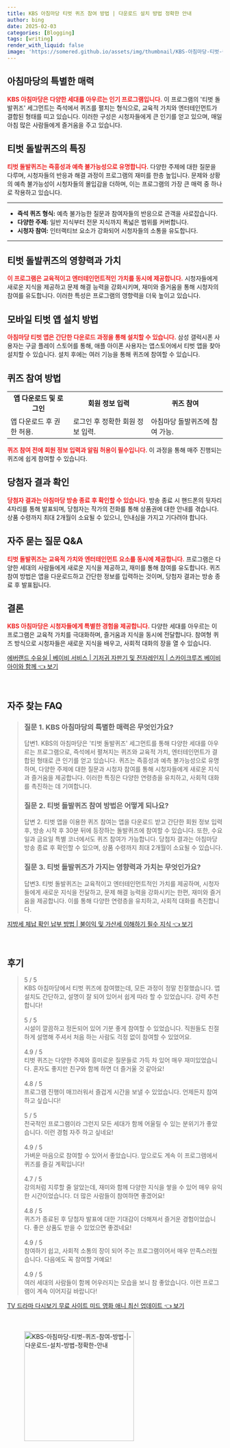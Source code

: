 ```yaml
---
title: KBS 아침마당 티벗 퀴즈 참여 방법 | 다운로드 설치 방법 정확한 안내
author: bing
date: 2025-02-03
categories: [Blogging]
tags: [writing]
render_with_liquid: false
image: 'https://somered.github.io/assets/img/thumbnail/KBS-아침마당-티벗-퀴즈-참여-방법-|-다운로드-설치-방법-정확한-안내.webp'
---
```



<h2 id='아침마당_특징'>아침마당의 특별한 매력</h2>

<p><b><span style="color: #ee2323;">KBS 아침마당은 다양한 세대를 아우르는 인기 프로그램입니다.</span></b> 이 프로그램의 '티벗 돌발퀴즈' 세그먼트는 즉석에서 퀴즈를 펼치는 형식으로, 교육적 가치와 엔터테인먼트가 결합된 형태를 띠고 있습니다. 이러한 구성은 시청자들에게 큰 인기를 얻고 있으며, 매일 아침 많은 사람들에게 즐거움을 주고 있습니다.</p>

<h2 id='티벗_돌발퀴즈의_특징'>티벗 돌발퀴즈의 특징</h2>

<p><b><span style="color: #ee2323;">티벗 돌발퀴즈는 즉흥성과 예측 불가능성으로 유명합니다.</span></b> 다양한 주제에 대한 질문을 다루며, 시청자들의 반응과 해결 과정이 프로그램의 재미를 한층 높입니다. 문제와 상황의 예측 불가능성이 시청자들의 몰입감을 더하며, 이는 프로그램의 가장 큰 매력 중 하나로 작용하고 있습니다.</p>

<hr />

<ul>
    <li><b>즉석 퀴즈 형식:</b> 예측 불가능한 질문과 참여자들의 반응으로 관객을 사로잡습니다.</li>
    <li><b>다양한 주제:</b> 일반 지식부터 전문 지식까지 폭넓은 범위를 커버합니다.</li>
    <li><b>시청자 참여:</b> 인터랙티브 요소가 강화되어 시청자들의 소통을 유도합니다.</li>
</ul>

<hr />

<h2 id='영향력과_가치'>티벗 돌발퀴즈의 영향력과 가치</h2>

<p><b><span style="color: #ee2323;">이 프로그램은 교육적이고 엔터테인먼트적인 가치를 동시에 제공합니다.</span></b> 시청자들에게 새로운 지식을 제공하고 문제 해결 능력을 강화시키며, 재미와 즐거움을 통해 시청자의 참여를 유도합니다. 이러한 특성은 프로그램의 영향력을 더욱 높이고 있습니다.</p>

<h2 id='모바일_티벗_앱_설치'>모바일 티벗 앱 설치 방법</h2>

<p><b><span style="color: #ee2323;">아침마당 티벗 앱은 간단한 다운로드 과정을 통해 설치할 수 있습니다.</span></b> 삼성 갤럭시폰 사용자는 구글 플레이 스토어를 통해, 애플 아이폰 사용자는 앱스토어에서 티벗 앱을 찾아 설치할 수 있습니다. 설치 후에는 여러 기능을 통해 퀴즈에 참여할 수 있습니다.</p>

<h2 id='퀴즈_참여_방법'>퀴즈 참여 방법</h2>

<table>
    <tr>
        <td style="text-align: center; height: 17px;"><b>앱 다운로드 및 로그인</b></td>
        <td style="text-align: center; height: 17px;"><b>회원 정보 입력</b></td>
        <td style="text-align: center; height: 17px;"><b>퀴즈 참여</b></td>
    </tr>
    <tr>
        <td>앱 다운로드 후 권한 허용.</td>
        <td>로그인 후 정확한 회원 정보 입력.</td>
        <td>아침마당 돌발퀴즈에 참여 가능.</td>
    </tr>
</table>

<p><b><span style="color: #ee2323;">퀴즈 참여 전에 회원 정보 입력과 알림 허용이 필수입니다.</span></b> 이 과정을 통해 매주 진행되는 퀴즈에 쉽게 참여할 수 있습니다.</p>

<h2 id='당첨자_결과 확인'>당첨자 결과 확인</h2>

<p><b><span style="color: #ee2323;">당첨자 결과는 아침마당 방송 종료 후 확인할 수 있습니다.</span></b> 방송 종료 시 핸드폰의 뒷자리 4자리를 통해 발표되며, 당첨자는 작가의 전화를 통해 상품권에 대한 안내를 겪습니다. 상품 수령까지 최대 2개월이 소요될 수 있으니, 인내심을 가지고 기다려야 합니다.</p>

<h2 id='자주_묻는_질문'>자주 묻는 질문 Q&A</h2>

<p><b><span style="color: #ee2323;">티벗 돌발퀴즈는 교육적 가치와 엔터테인먼트 요소를 동시에 제공합니다.</span></b> 프로그램은 다양한 세대의 사람들에게 새로운 지식을 제공하고, 재미를 통해 참여를 유도합니다. 퀴즈 참여 방법은 앱을 다운로드하고 간단한 정보를 입력하는 것이며, 당첨자 결과는 방송 종료 후 발표됩니다.</p>

<h2 id='결론'>결론</h2>

<p><b><span style="color: #ee2323;">KBS 아침마당은 시청자들에게 특별한 경험을 제공합니다.</span></b> 다양한 세대를 아우르는 이 프로그램은 교육적 가치를 극대화하며, 즐거움과 지식을 동시에 전달합니다. 참여형 퀴즈 방식으로 시청자들은 새로운 지식을 배우고, 사회적 대화의 장을 열 수 있습니다.</p>


<p><a class="click-button" title="에버랜드 수유실 | 베이비 서비스 | 기저귀 자판기 및 전자레인지 | 스카이크루즈 베이비 아이와 함께" href="https://somered.github.io/posts/%EC%97%90%EB%B2%84%EB%9E%9C%EB%93%9C-%EC%88%98%EC%9C%A0%EC%8B%A4-%EB%B2%A0%EC%9D%B4%EB%B9%84-%EC%84%9C%EB%B9%84%EC%8A%A4-%EA%B8%B0%EC%A0%80%EA%B7%80-%EC%9E%90%ED%8C%90%EA%B8%B0-%EB%B0%8F-%EC%A0%84%EC%9E%90%EB%A0%88%EC%9D%B8%EC%A7%80-%EC%8A%A4%EC%B9%B4%EC%9D%B4%ED%81%AC%EB%A3%A8%EC%A6%88-%EB%B2%A0%EC%9D%B4%EB%B9%84-%EC%95%84%EC%9D%B4%EC%99%80-%ED%95%A8%EA%BB%98/" rel="dofollow">에버랜드 수유실 | 베이비 서비스 | 기저귀 자판기 및 전자레인지 | 스카이크루즈 베이비 아이와 함께 👈 보기</a></p><br>
<h2 id='자주_찾는_FAQ'>자주 찾는 FAQ</h2>
<div itemscope="" itemtype="https://schema.org/FAQPage"> 
<blockquote> 
<div itemscope="" itemprop="mainEntity" itemtype="https://schema.org/Question"> 
<h3 itemprop="name">질문 1. KBS 아침마당의 특별한 매력은 무엇인가요?</h3> 
<div itemscope="" itemprop="acceptedAnswer" itemtype="https://schema.org/Answer"> 
<span itemprop="text"> 
<p>답변1. KBS의 아침마당은 '티벗 돌발퀴즈' 세그먼트를 통해 다양한 세대를 아우르는 프로그램으로, 즉석에서 펼쳐지는 퀴즈와 교육적 가치, 엔터테인먼트가 결합된 형태로 큰 인기를 얻고 있습니다. 퀴즈는 즉흥성과 예측 불가능성으로 유명하며, 다양한 주제에 대한 질문과 시청자 참여를 통해 시청자들에게 새로운 지식과 즐거움을 제공합니다. 이러한 특징은 다양한 연령층을 유치하고, 사회적 대화를 촉진하는 데 기여합니다.</p> 
</span> 
</div> 
</div> 
<div itemscope="" itemprop="mainEntity" itemtype="https://schema.org/Question"> 
<h3 itemprop="name">질문 2. 티벗 돌발퀴즈 참여 방법은 어떻게 되나요?</h3> 
<div itemscope="" itemprop="acceptedAnswer" itemtype="https://schema.org/Answer"> 
<span itemprop="text"> 
<p>답변 2. 티벗 앱을 이용한 퀴즈 참여는 앱을 다운로드 받고 간단한 회원 정보 입력 후, 방송 시작 후 30분 뒤에 등장하는 돌발퀴즈에 참여할 수 있습니다. 또한, 수요일과 금요일 특별 코너에서도 퀴즈 참여가 가능합니다. 당첨자 결과는 아침마당 방송 종료 후 확인할 수 있으며, 상품 수령까지 최대 2개월이 소요될 수 있습니다.</p> 
</span> 
</div> 
</div> 
<div itemscope="" itemprop="mainEntity" itemtype="https://schema.org/Question"> 
<h3 itemprop="name">질문 3. 티벗 돌발퀴즈가 가지는 영향력과 가치는 무엇인가요?</h3> 
<div itemscope="" itemprop="acceptedAnswer" itemtype="https://schema.org/Answer"> 
<span itemprop="text"> 
<p>답변3. 티벗 돌발퀴즈는 교육적이고 엔터테인먼트적인 가치를 제공하며, 시청자들에게 새로운 지식을 전달하고, 문제 해결 능력을 강화시키는 한편, 재미와 즐거움을 제공합니다. 이를 통해 다양한 연령층을 유치하고, 사회적 대화를 촉진합니다.</p> 
</span> 
</div> 
</div> 
</blockquote> 
</div>
<p><a class="click-button" title="지방세 체납 확인 납부 방법 | 불이익 및 가산세 이해하기 필수 지식" href="https://somered.github.io/posts/%EC%A7%80%EB%B0%A9%EC%84%B8-%EC%B2%B4%EB%82%A9-%ED%99%95%EC%9D%B8-%EB%82%A9%EB%B6%80-%EB%B0%A9%EB%B2%95-%EB%B6%88%EC%9D%B4%EC%9D%B5-%EB%B0%8F-%EA%B0%80%EC%82%B0%EC%84%B8-%EC%9D%B4%ED%95%B4%ED%95%98%EA%B8%B0-%ED%95%84%EC%88%98-%EC%A7%80%EC%8B%9D/" rel="dofollow">지방세 체납 확인 납부 방법 | 불이익 및 가산세 이해하기 필수 지식 👈 보기</a></p><br>
<h2 id='후기'>후기</h2>
<div itemscope itemtype="https://schema.org/Product">
  <blockquote>
  <div itemprop="review" itemscope itemtype="https://schema.org/Review">
      <div itemprop="reviewRating" itemscope itemtype="https://schema.org/Rating"> <span itemprop="ratingValue">5</span> / <span itemprop="bestRating">5</span> </div>
      <span itemprop="reviewBody">KBS 아침마당에서 티벗 퀴즈에 참여했는데, 모든 과정이 정말 친절했습니다. 앱 설치도 간단하고, 설명이 잘 되어 있어서 쉽게 따라 할 수 있었습니다. 강력 추천합니다!</span>
  </div>
  <br>
  <div itemprop="review" itemscope itemtype="https://schema.org/Review">
      <div itemprop="reviewRating" itemscope itemtype="https://schema.org/Rating"> <span itemprop="ratingValue">5</span> / <span itemprop="bestRating">5</span> </div>
      <span itemprop="reviewBody">시설이 깔끔하고 정돈되어 있어 기분 좋게 참여할 수 있었습니다. 직원들도 친절하게 설명해 주셔서 처음 하는 사람도 걱정 없이 참여할 수 있었어요.</span>
  </div>
  <br>
  <div itemprop="review" itemscope itemtype="https://schema.org/Review">
      <div itemprop="reviewRating" itemscope itemtype="https://schema.org/Rating"> <span itemprop="ratingValue">4.9</span> / <span itemprop="bestRating">5</span> </div>
      <span itemprop="reviewBody">티벗 퀴즈는 다양한 주제와 흥미로운 질문들로 가득 차 있어 매우 재미있었습니다. 혼자도 좋지만 친구와 함께 하면 더 즐거울 것 같아요!</span>
  </div>
  <br>
  <div itemprop="review" itemscope itemtype="https://schema.org/Review">
      <div itemprop="reviewRating" itemscope itemtype="https://schema.org/Rating"> <span itemprop="ratingValue">4.8</span> / <span itemprop="bestRating">5</span> </div>
      <span itemprop="reviewBody">프로그램 진행이 매끄러워서 즐겁게 시간을 보낼 수 있었습니다. 언제든지 참여하고 싶습니다!</span>
  </div>
  <br>
  <div itemprop="review" itemscope itemtype="https://schema.org/Review">
      <div itemprop="reviewRating" itemscope itemtype="https://schema.org/Rating"> <span itemprop="ratingValue">5</span> / <span itemprop="bestRating">5</span> </div>
      <span itemprop="reviewBody">전국적인 프로그램이라 그런지 모든 세대가 함께 어울릴 수 있는 분위기가 좋았습니다. 이런 경험 자주 하고 싶네요!</span>
  </div>
  <br>
  <div itemprop="review" itemscope itemtype="https://schema.org/Review">
      <div itemprop="reviewRating" itemscope itemtype="https://schema.org/Rating"> <span itemprop="ratingValue">4.9</span> / <span itemprop="bestRating">5</span> </div>
      <span itemprop="reviewBody">가벼운 마음으로 참여할 수 있어서 좋았습니다. 앞으로도 계속 이 프로그램에서 퀴즈를 즐길 계획입니다!</span>
  </div>
  <br>
  <div itemprop="review" itemscope itemtype="https://schema.org/Review">
      <div itemprop="reviewRating" itemscope itemtype="https://schema.org/Rating"> <span itemprop="ratingValue">4.7</span> / <span itemprop="bestRating">5</span> </div>
      <span itemprop="reviewBody">강의처럼 지루할 줄 알았는데, 재미와 함께 다양한 지식을 쌓을 수 있어 매우 유익한 시간이었습니다. 더 많은 사람들이 참여하면 좋겠어요!</span>
  </div>
  <br>
  <div itemprop="review" itemscope itemtype="https://schema.org/Review">
      <div itemprop="reviewRating" itemscope itemtype="https://schema.org/Rating"> <span itemprop="ratingValue">4.8</span> / <span itemprop="bestRating">5</span> </div>
      <span itemprop="reviewBody">퀴즈가 종료된 후 당첨자 발표에 대한 기대감이 더해져서 즐거운 경험이었습니다. 좋은 상품도 받을 수 있었으면 좋겠네요!</span>
  </div>
  <br>
  <div itemprop="review" itemscope itemtype="https://schema.org/Review">
      <div itemprop="reviewRating" itemscope itemtype="https://schema.org/Rating"> <span itemprop="ratingValue">4.9</span> / <span itemprop="bestRating">5</span> </div>
      <span itemprop="reviewBody">참여하기 쉽고, 사회적 소통의 장이 되어 주는 프로그램이어서 매우 만족스러웠습니다. 다음에도 꼭 참여할 거예요!</span>
  </div>
  <br>
  <div itemprop="review" itemscope itemtype="https://schema.org/Review">
      <div itemprop="reviewRating" itemscope itemtype="https://schema.org/Rating"> <span itemprop="ratingValue">4.9</span> / <span itemprop="bestRating">5</span> </div>
      <span itemprop="reviewBody">여러 세대의 사람들이 함께 어우러지는 모습을 보니 참 좋았습니다. 이런 프로그램이 계속 이어지길 바랍니다!</span>
  </div>
  </blockquote>
</div>
<p><a class="click-button" title="TV 드라마 다시보기 무료 사이트 미드 영화 애니 최신 업데이트" href="https://somered.github.io/posts/TV-%EB%93%9C%EB%9D%BC%EB%A7%88-%EB%8B%A4%EC%8B%9C%EB%B3%B4%EA%B8%B0-%EB%AC%B4%EB%A3%8C-%EC%82%AC%EC%9D%B4%ED%8A%B8-%EB%AF%B8%EB%93%9C-%EC%98%81%ED%99%94-%EC%95%A0%EB%8B%88-%EC%B5%9C%EC%8B%A0-%EC%97%85%EB%8D%B0%EC%9D%B4%ED%8A%B8/" rel="dofollow">TV 드라마 다시보기 무료 사이트 미드 영화 애니 최신 업데이트 👈 보기</a></p><br>
<figure class="image"><img src="https://somered.github.io/assets/img/thumbnail/KBS-아침마당-티벗-퀴즈-참여-방법-|-다운로드-설치-방법-정확한-안내.webp" alt="KBS-아침마당-티벗-퀴즈-참여-방법-|-다운로드-설치-방법-정확한-안내" width="256" height="256"></figure>